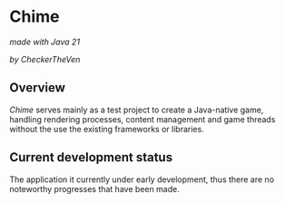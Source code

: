 # Chime

*made with Java 21*

*by CheckerTheVen*

## Overview

*Chime* serves mainly as a test project to create a Java-native game,
handling rendering processes, content management and game threads
without the use the existing frameworks or libraries.

## Current development status

The application it currently under early development, thus there
are no noteworthy progresses that have been made.

